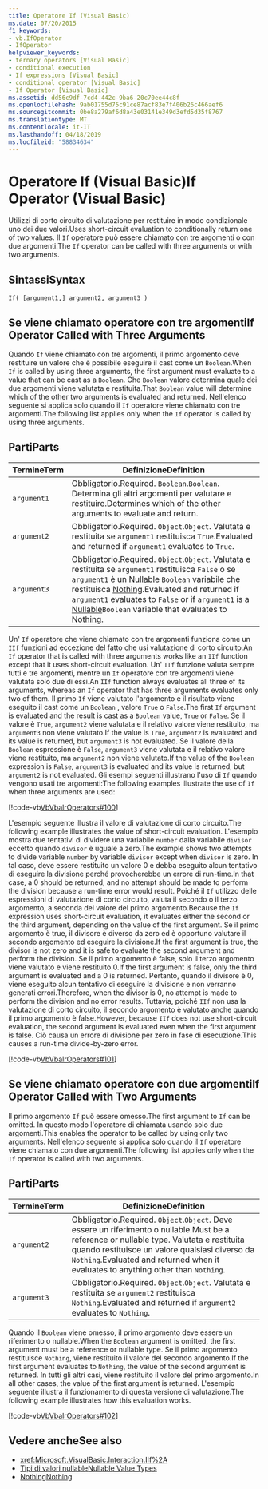 ```yaml
---
title: Operatore If (Visual Basic)
ms.date: 07/20/2015
f1_keywords:
- vb.IfOperator
- IfOperator
helpviewer_keywords:
- ternary operators [Visual Basic]
- conditional execution
- If expressions [Visual Basic]
- conditional operator [Visual Basic]
- If Operator [Visual Basic]
ms.assetid: dd56c9df-7cd4-442c-9ba6-20c70ee44c8f
ms.openlocfilehash: 9ab01755d75c91ce87acf83e7f406b26c466aef6
ms.sourcegitcommit: 0be8a279af6d8a43e03141e349d3efd5d35f8767
ms.translationtype: MT
ms.contentlocale: it-IT
ms.lasthandoff: 04/18/2019
ms.locfileid: "58834634"
---
```

# <a name="if-operator-visual-basic"></a><span data-ttu-id="1c133-102">Operatore If (Visual Basic)</span><span class="sxs-lookup"><span data-stu-id="1c133-102">If Operator (Visual Basic)</span></span>
<span data-ttu-id="1c133-103">Utilizzi di corto circuito di valutazione per restituire in modo condizionale uno dei due valori.</span><span class="sxs-lookup"><span data-stu-id="1c133-103">Uses short-circuit evaluation to conditionally return one of two values.</span></span> <span data-ttu-id="1c133-104">Il `If` operatore può essere chiamato con tre argomenti o con due argomenti.</span><span class="sxs-lookup"><span data-stu-id="1c133-104">The `If` operator can be called with three arguments or with two arguments.</span></span>  
  
## <a name="syntax"></a><span data-ttu-id="1c133-105">Sintassi</span><span class="sxs-lookup"><span data-stu-id="1c133-105">Syntax</span></span>  
  
```  
If( [argument1,] argument2, argument3 )  
```  
  
## <a name="if-operator-called-with-three-arguments"></a><span data-ttu-id="1c133-106">Se viene chiamato operatore con tre argomenti</span><span class="sxs-lookup"><span data-stu-id="1c133-106">If Operator Called with Three Arguments</span></span>  
 <span data-ttu-id="1c133-107">Quando `If` viene chiamato con tre argomenti, il primo argomento deve restituire un valore che è possibile eseguire il cast come un `Boolean`.</span><span class="sxs-lookup"><span data-stu-id="1c133-107">When `If` is called by using three arguments, the first argument must evaluate to a value that can be cast as a `Boolean`.</span></span> <span data-ttu-id="1c133-108">Che `Boolean` valore determina quale dei due argomenti viene valutata e restituita.</span><span class="sxs-lookup"><span data-stu-id="1c133-108">That `Boolean` value will determine which of the other two arguments is evaluated and returned.</span></span> <span data-ttu-id="1c133-109">Nell'elenco seguente si applica solo quando il `If` operatore viene chiamato con tre argomenti.</span><span class="sxs-lookup"><span data-stu-id="1c133-109">The following list applies only when the `If` operator is called by using three arguments.</span></span>  
  
## <a name="parts"></a><span data-ttu-id="1c133-110">Parti</span><span class="sxs-lookup"><span data-stu-id="1c133-110">Parts</span></span>  
  
|<span data-ttu-id="1c133-111">Termine</span><span class="sxs-lookup"><span data-stu-id="1c133-111">Term</span></span>|<span data-ttu-id="1c133-112">Definizione</span><span class="sxs-lookup"><span data-stu-id="1c133-112">Definition</span></span>|  
|---|---|  
|`argument1`|<span data-ttu-id="1c133-113">Obbligatorio.</span><span class="sxs-lookup"><span data-stu-id="1c133-113">Required.</span></span> <span data-ttu-id="1c133-114">`Boolean`.</span><span class="sxs-lookup"><span data-stu-id="1c133-114">`Boolean`.</span></span> <span data-ttu-id="1c133-115">Determina gli altri argomenti per valutare e restituire.</span><span class="sxs-lookup"><span data-stu-id="1c133-115">Determines which of the other arguments to evaluate and return.</span></span>|  
|`argument2`|<span data-ttu-id="1c133-116">Obbligatorio.</span><span class="sxs-lookup"><span data-stu-id="1c133-116">Required.</span></span> <span data-ttu-id="1c133-117">`Object`.</span><span class="sxs-lookup"><span data-stu-id="1c133-117">`Object`.</span></span> <span data-ttu-id="1c133-118">Valutata e restituita se `argument1` restituisca `True`.</span><span class="sxs-lookup"><span data-stu-id="1c133-118">Evaluated and returned if `argument1` evaluates to `True`.</span></span>|  
|`argument3`|<span data-ttu-id="1c133-119">Obbligatorio.</span><span class="sxs-lookup"><span data-stu-id="1c133-119">Required.</span></span> <span data-ttu-id="1c133-120">`Object`.</span><span class="sxs-lookup"><span data-stu-id="1c133-120">`Object`.</span></span> <span data-ttu-id="1c133-121">Valutata e restituita se `argument1` restituisca `False` o se `argument1` è un [Nullable](../../../visual-basic/programming-guide/language-features/data-types/nullable-value-types.md) `Boolean` variabile che restituisca [Nothing](../../../visual-basic/language-reference/nothing.md).</span><span class="sxs-lookup"><span data-stu-id="1c133-121">Evaluated and returned if `argument1` evaluates to `False` or if `argument1` is a [Nullable](../../../visual-basic/programming-guide/language-features/data-types/nullable-value-types.md)`Boolean` variable that evaluates to [Nothing](../../../visual-basic/language-reference/nothing.md).</span></span>|  
  
 <span data-ttu-id="1c133-122">Un' `If` operatore che viene chiamato con tre argomenti funziona come un `IIf` funzioni ad eccezione del fatto che usi valutazione di corto circuito.</span><span class="sxs-lookup"><span data-stu-id="1c133-122">An `If` operator that is called with three arguments works like an `IIf` function except that it uses short-circuit evaluation.</span></span> <span data-ttu-id="1c133-123">Un' `IIf` funzione valuta sempre tutti e tre argomenti, mentre un `If` operatore con tre argomenti viene valutata solo due di essi.</span><span class="sxs-lookup"><span data-stu-id="1c133-123">An `IIf` function always evaluates all three of its arguments, whereas an `If` operator that has three arguments evaluates only two of them.</span></span> <span data-ttu-id="1c133-124">Il primo `If` viene valutato l'argomento e il risultato viene eseguito il cast come un `Boolean` , valore `True` o `False`.</span><span class="sxs-lookup"><span data-stu-id="1c133-124">The first `If` argument is evaluated and the result is cast as a `Boolean` value, `True` or `False`.</span></span> <span data-ttu-id="1c133-125">Se il valore è `True`, `argument2` viene valutata e il relativo valore viene restituito, ma `argument3` non viene valutato.</span><span class="sxs-lookup"><span data-stu-id="1c133-125">If the value is `True`, `argument2` is evaluated and its value is returned, but `argument3` is not evaluated.</span></span> <span data-ttu-id="1c133-126">Se il valore della `Boolean` espressione è `False`, `argument3` viene valutata e il relativo valore viene restituito, ma `argument2` non viene valutato.</span><span class="sxs-lookup"><span data-stu-id="1c133-126">If the value of the `Boolean` expression is `False`, `argument3` is evaluated and its value is returned, but `argument2` is not evaluated.</span></span> <span data-ttu-id="1c133-127">Gli esempi seguenti illustrano l'uso di `If` quando vengono usati tre argomenti:</span><span class="sxs-lookup"><span data-stu-id="1c133-127">The following examples illustrate the use of `If` when three arguments are used:</span></span>  
  
 [!code-vb[VbVbalrOperators#100](~/samples/snippets/visualbasic/VS_Snippets_VBCSharp/VbVbalrOperators/VB/Class4.vb#100)]  
  
 <span data-ttu-id="1c133-128">L'esempio seguente illustra il valore di valutazione di corto circuito.</span><span class="sxs-lookup"><span data-stu-id="1c133-128">The following example illustrates the value of short-circuit evaluation.</span></span> <span data-ttu-id="1c133-129">L'esempio mostra due tentativi di dividere una variabile `number` dalla variabile `divisor` eccetto quando `divisor` è uguale a zero.</span><span class="sxs-lookup"><span data-stu-id="1c133-129">The example shows two attempts to divide variable `number` by variable `divisor` except when `divisor` is zero.</span></span> <span data-ttu-id="1c133-130">In tal caso, deve essere restituito un valore 0 e debba eseguito alcun tentativo di eseguire la divisione perché provocherebbe un errore di run-time.</span><span class="sxs-lookup"><span data-stu-id="1c133-130">In that case, a 0 should be returned, and no attempt should be made to perform the division because a run-time error would result.</span></span> <span data-ttu-id="1c133-131">Poiché il `If` utilizzo delle espressioni di valutazione di corto circuito, valuta il secondo o il terzo argomento, a seconda del valore del primo argomento.</span><span class="sxs-lookup"><span data-stu-id="1c133-131">Because the `If` expression uses short-circuit evaluation, it evaluates either the second or the third argument, depending on the value of the first argument.</span></span> <span data-ttu-id="1c133-132">Se il primo argomento è true, il divisore è diverso da zero ed è opportuno valutare il secondo argomento ed eseguire la divisione.</span><span class="sxs-lookup"><span data-stu-id="1c133-132">If the first argument is true, the divisor is not zero and it is safe to evaluate the second argument and perform the division.</span></span> <span data-ttu-id="1c133-133">Se il primo argomento è false, solo il terzo argomento viene valutato e viene restituito 0.</span><span class="sxs-lookup"><span data-stu-id="1c133-133">If the first argument is false, only the third argument is evaluated and a 0 is returned.</span></span> <span data-ttu-id="1c133-134">Pertanto, quando il divisore è 0, viene eseguito alcun tentativo di eseguire la divisione e non verranno generati errori.</span><span class="sxs-lookup"><span data-stu-id="1c133-134">Therefore, when the divisor is 0, no attempt is made to perform the division and no error results.</span></span> <span data-ttu-id="1c133-135">Tuttavia, poiché `IIf` non usa la valutazione di corto circuito, il secondo argomento è valutato anche quando il primo argomento è false.</span><span class="sxs-lookup"><span data-stu-id="1c133-135">However, because `IIf` does not use short-circuit evaluation, the second argument is evaluated even when the first argument is false.</span></span> <span data-ttu-id="1c133-136">Ciò causa un errore di divisione per zero in fase di esecuzione.</span><span class="sxs-lookup"><span data-stu-id="1c133-136">This causes a run-time divide-by-zero error.</span></span>  
  
 [!code-vb[VbVbalrOperators#101](~/samples/snippets/visualbasic/VS_Snippets_VBCSharp/VbVbalrOperators/VB/Class4.vb#101)]  
  
## <a name="if-operator-called-with-two-arguments"></a><span data-ttu-id="1c133-137">Se viene chiamato operatore con due argomenti</span><span class="sxs-lookup"><span data-stu-id="1c133-137">If Operator Called with Two Arguments</span></span>  
 <span data-ttu-id="1c133-138">Il primo argomento `If` può essere omesso.</span><span class="sxs-lookup"><span data-stu-id="1c133-138">The first argument to `If` can be omitted.</span></span> <span data-ttu-id="1c133-139">In questo modo l'operatore di chiamata usando solo due argomenti.</span><span class="sxs-lookup"><span data-stu-id="1c133-139">This enables the operator to be called by using only two arguments.</span></span> <span data-ttu-id="1c133-140">Nell'elenco seguente si applica solo quando il `If` operatore viene chiamato con due argomenti.</span><span class="sxs-lookup"><span data-stu-id="1c133-140">The following list applies only when the `If` operator is called with two arguments.</span></span>  
  
## <a name="parts"></a><span data-ttu-id="1c133-141">Parti</span><span class="sxs-lookup"><span data-stu-id="1c133-141">Parts</span></span>  
  
|<span data-ttu-id="1c133-142">Termine</span><span class="sxs-lookup"><span data-stu-id="1c133-142">Term</span></span>|<span data-ttu-id="1c133-143">Definizione</span><span class="sxs-lookup"><span data-stu-id="1c133-143">Definition</span></span>|  
|---|---|  
|`argument2`|<span data-ttu-id="1c133-144">Obbligatorio.</span><span class="sxs-lookup"><span data-stu-id="1c133-144">Required.</span></span> <span data-ttu-id="1c133-145">`Object`.</span><span class="sxs-lookup"><span data-stu-id="1c133-145">`Object`.</span></span> <span data-ttu-id="1c133-146">Deve essere un riferimento o nullable.</span><span class="sxs-lookup"><span data-stu-id="1c133-146">Must be a reference or nullable type.</span></span> <span data-ttu-id="1c133-147">Valutata e restituita quando restituisce un valore qualsiasi diverso da `Nothing`.</span><span class="sxs-lookup"><span data-stu-id="1c133-147">Evaluated and returned when it evaluates to anything other than `Nothing`.</span></span>|  
|`argument3`|<span data-ttu-id="1c133-148">Obbligatorio.</span><span class="sxs-lookup"><span data-stu-id="1c133-148">Required.</span></span> <span data-ttu-id="1c133-149">`Object`.</span><span class="sxs-lookup"><span data-stu-id="1c133-149">`Object`.</span></span> <span data-ttu-id="1c133-150">Valutata e restituita se `argument2` restituisca `Nothing`.</span><span class="sxs-lookup"><span data-stu-id="1c133-150">Evaluated and returned if `argument2` evaluates to `Nothing`.</span></span>|  
  
 <span data-ttu-id="1c133-151">Quando il `Boolean` viene omesso, il primo argomento deve essere un riferimento o nullable.</span><span class="sxs-lookup"><span data-stu-id="1c133-151">When the `Boolean` argument is omitted, the first argument must be a reference or nullable type.</span></span> <span data-ttu-id="1c133-152">Se il primo argomento restituisce `Nothing`, viene restituito il valore del secondo argomento.</span><span class="sxs-lookup"><span data-stu-id="1c133-152">If the first argument evaluates to `Nothing`, the value of the second argument is returned.</span></span> <span data-ttu-id="1c133-153">In tutti gli altri casi, viene restituito il valore del primo argomento.</span><span class="sxs-lookup"><span data-stu-id="1c133-153">In all other cases, the value of the first argument is returned.</span></span> <span data-ttu-id="1c133-154">L'esempio seguente illustra il funzionamento di questa versione di valutazione.</span><span class="sxs-lookup"><span data-stu-id="1c133-154">The following example illustrates how this evaluation works.</span></span>  
  
 [!code-vb[VbVbalrOperators#102](~/samples/snippets/visualbasic/VS_Snippets_VBCSharp/VbVbalrOperators/VB/Class4.vb#102)]  
  
## <a name="see-also"></a><span data-ttu-id="1c133-155">Vedere anche</span><span class="sxs-lookup"><span data-stu-id="1c133-155">See also</span></span>

- <xref:Microsoft.VisualBasic.Interaction.IIf%2A>
- [<span data-ttu-id="1c133-156">Tipi di valori nullable</span><span class="sxs-lookup"><span data-stu-id="1c133-156">Nullable Value Types</span></span>](../../../visual-basic/programming-guide/language-features/data-types/nullable-value-types.md)
- [<span data-ttu-id="1c133-157">Nothing</span><span class="sxs-lookup"><span data-stu-id="1c133-157">Nothing</span></span>](../../../visual-basic/language-reference/nothing.md)
